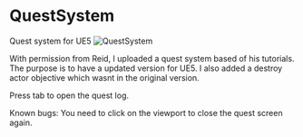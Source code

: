 # QuestSystem
 Quest system for UE5
![QuestSystem](https://user-images.githubusercontent.com/2607194/178560828-482e2a1b-d295-42d0-b6cb-821624e8f18e.PNG)



With permission from Reid, I uploaded a quest system based of his tutorials. The purpose is to have a updated version for UE5.
I also added a destroy actor objective which wasnt in the original version.

Press tab to open the quest log.

Known bugs:
You need to click on the viewport to close the quest screen again.


